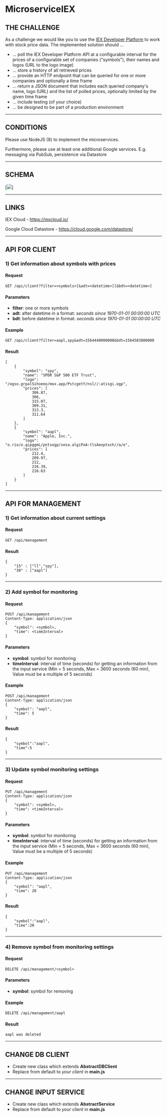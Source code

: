 # MicroserviceIEX

## THE CHALLENGE 
 
As a challenge we would like you to use the [​IEX Developer Platform​](https://iextrading.com/developer/) to work with stock price 
data. The implemented solution should … 
-  ... poll the IEX Developer Platform API at a configurable interval for the prices of a 
configurable set of companies ("symbols"), their names and logos (URL to the logo 
image) 
-  ... store a history of all retrieved prices 
-  ... provide an HTTP endpoint that can be queried for one or more companies and 
optionally a time frame 
-  ... return a JSON document that includes each queried company's name, logo (URL) 
and the list of polled prices, optionally limited by the given time frame 
-  ... include testing (of your choice) 
-  ... be designed to be part of a production environment 
 
---
## CONDITIONS 
 
Please use NodeJS (8) to implement the microservices. 
 
Furthermore, please use at least one additional Google services. E.g. messaging via 
PubSub, persistence via Datastore

---
## SCHEMA

[![](https://lh4.googleusercontent.com/x1HOhZ85DcDgUW0nxP4bqWeVKUxfdtC54PLvx6SljelkON3CbWUOQY_FyTgmJwEO2Kcrz4xvbzn6ZAWRSPmh=w1920-h902)]

---
## LINKS

IEX Cloud - https://iexcloud.io/
 
Google Cloud Datastore - https://cloud.google.com/datastore/ 

---
## API FOR CLIENT

### 1) Get information about symbols with prices

#### Request
```
GET /api/client?filter=<symbols>[&adt=<datetime>][&bdt=<datetime>]
```

#### Parameters

- **filter**: one or more symbols
- **adt**: after datetime in a format: *seconds since 1970-01-01 00:00:00 UTC*
- **bdt**: before datetime in format: *seconds since 1970-01-01 00:00:00 UTC*

#### Example
```
GET /api/client?filter=aapl,spy&adt=1564440000000&bdt=1564583880000
```

#### Result
```
[
    {
        "symbol": "spy",
        "name": "SPDR S&P 500 ETF Trust",
        "logo": "/ogso.grpalSihoeeo/mox.app/PstcgetY/nsl//:atisgi.ogp",
        "prices": [
            306.87,
            306,
            315.07,
            309.31,
            313.3,
            311.64
        ]
    },
    {
        "symbol": "aapl",
        "name": "Apple, Inc.",
        "logo": "o.rio/o.gipggmL/pntsogp/sesa.algiPoA:tlsAeoptxch//a/e",
        "prices": [
            212.4,
            209.97,
            212,
            216.39,
            216.63
        ]
    }
]
```
---
## API FOR MANAGEMENT

### 1) Get information about current settings

#### Request
```
GET /api/management
```

#### Result
```
{ 
    "15" : ["ll","spy"],
    "30" : ["aapl"]
}
```

---
### 2) Add symbol for monitoring

#### Request
```
POST /api/management
Content-Type: application/json
{
    "symbol": <symbol>,
    "time": <timeInterval>
}
```

#### Parameters

- **symbol**: symbol for monitoring
- **timeInterval**: interval of time (seconds) for getting an information from the input service (Min = 5 seconds, Max = 3600 seconds (60 min), Value must be a multiple of 5 seconds)  

#### Example
```
POST /api/management
Content-Type: application/json
{
    "symbol": "aapl",
    "time": 5
}
```

#### Result
```
{
    "symbol":"aapl",
    "time":5
}
```

---
### 3) Update symbol monitoring settings

#### Request
```
PUT /api/management
Content-Type: application/json
{
    "symbol": <symbol>,
    "time": <timeInterval>
}
```

#### Parameters

- **symbol**: symbol for monitoring
- **timeInterval**: interval of time (seconds) for getting an information from the input service (Min = 5 seconds, Max = 3600 seconds (60 min), Value must be a multiple of 5 seconds)  

#### Example
```
PUT /api/management
Content-Type: application/json
{
    "symbol": "aapl",
    "time": 20
}
```

#### Result
```
{
    "symbol":"aapl",
    "time":20
}
```

---
### 4) Remove symbol from monitoring settings

#### Request
```
DELETE /api/management/<symbol>
```

#### Parameters

- **symbol**: symbol for removing 

#### Example
```
DELETE /api/management/aapl
```

#### Result
```
aapl was deleted
```

---
## CHANGE DB CLIENT

- Create new class which extends **AbstractDBClient**
- Replace from default to *your client* in **main.js**
---

## CHANGE INPUT SERVICE

- Create new class which extends **AbstractService**
- Replace from default to *your client* in **main.js**